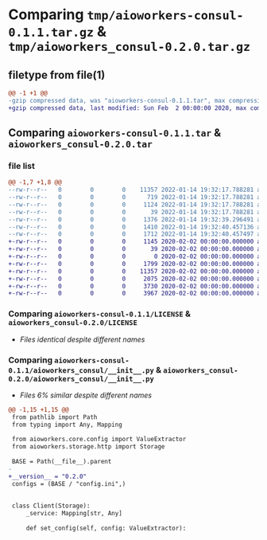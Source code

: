 # Comparing `tmp/aioworkers-consul-0.1.1.tar.gz` & `tmp/aioworkers_consul-0.2.0.tar.gz`

## filetype from file(1)

```diff
@@ -1 +1 @@
-gzip compressed data, was "aioworkers-consul-0.1.1.tar", max compression
+gzip compressed data, last modified: Sun Feb  2 00:00:00 2020, max compression
```

## Comparing `aioworkers-consul-0.1.1.tar` & `aioworkers_consul-0.2.0.tar`

### file list

```diff
@@ -1,7 +1,8 @@
--rw-r--r--   0        0        0    11357 2022-01-14 19:32:17.788281 aioworkers-consul-0.1.1/LICENSE
--rw-r--r--   0        0        0      719 2022-01-14 19:32:17.788281 aioworkers-consul-0.1.1/README.rst
--rw-r--r--   0        0        0     1124 2022-01-14 19:32:17.788281 aioworkers-consul-0.1.1/aioworkers_consul/__init__.py
--rw-r--r--   0        0        0       39 2022-01-14 19:32:17.788281 aioworkers-consul-0.1.1/aioworkers_consul/config.ini
--rw-r--r--   0        0        0     1376 2022-01-14 19:32:39.296491 aioworkers-consul-0.1.1/pyproject.toml
--rw-r--r--   0        0        0     1410 2022-01-14 19:32:40.457136 aioworkers-consul-0.1.1/setup.py
--rw-r--r--   0        0        0     1712 2022-01-14 19:32:40.457497 aioworkers-consul-0.1.1/PKG-INFO
+-rw-r--r--   0        0        0     1145 2020-02-02 00:00:00.000000 aioworkers_consul-0.2.0/aioworkers_consul/__init__.py
+-rw-r--r--   0        0        0       39 2020-02-02 00:00:00.000000 aioworkers_consul-0.2.0/aioworkers_consul/config.ini
+-rw-r--r--   0        0        0        0 2020-02-02 00:00:00.000000 aioworkers_consul-0.2.0/aioworkers_consul/py.typed
+-rw-r--r--   0        0        0     1799 2020-02-02 00:00:00.000000 aioworkers_consul-0.2.0/.gitignore
+-rw-r--r--   0        0        0    11357 2020-02-02 00:00:00.000000 aioworkers_consul-0.2.0/LICENSE
+-rw-r--r--   0        0        0     2075 2020-02-02 00:00:00.000000 aioworkers_consul-0.2.0/README.rst
+-rw-r--r--   0        0        0     3730 2020-02-02 00:00:00.000000 aioworkers_consul-0.2.0/pyproject.toml
+-rw-r--r--   0        0        0     3967 2020-02-02 00:00:00.000000 aioworkers_consul-0.2.0/PKG-INFO
```

### Comparing `aioworkers-consul-0.1.1/LICENSE` & `aioworkers_consul-0.2.0/LICENSE`

 * *Files identical despite different names*

### Comparing `aioworkers-consul-0.1.1/aioworkers_consul/__init__.py` & `aioworkers_consul-0.2.0/aioworkers_consul/__init__.py`

 * *Files 6% similar despite different names*

```diff
@@ -1,15 +1,15 @@
 from pathlib import Path
 from typing import Any, Mapping
 
 from aioworkers.core.config import ValueExtractor
 from aioworkers.storage.http import Storage
 
 BASE = Path(__file__).parent
-
+__version__ = "0.2.0"
 configs = (BASE / "config.ini",)
 
 
 class Client(Storage):
     _service: Mapping[str, Any]
 
     def set_config(self, config: ValueExtractor):
```

